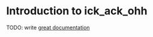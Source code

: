 # Introduction to ick_ack_ohh

TODO: write [great documentation](http://jacobian.org/writing/great-documentation/what-to-write/)

